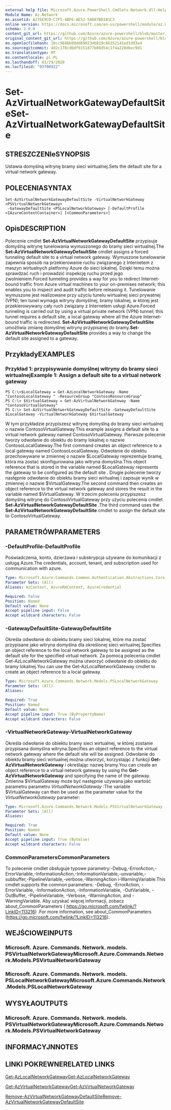 ```yaml
---
external help file: Microsoft.Azure.PowerShell.Cmdlets.Network.dll-Help.xml
Module Name: Az.Network
ms.assetid: A27EE9C0-C7F5-4BF6-AE52-58087BD1B1C3
online version: https://docs.microsoft.com/en-us/powershell/module/az.network/set-azvirtualnetworkgatewaydefaultsite
schema: 2.0.0
content_git_url: https://github.com/Azure/azure-powershell/blob/master/src/Network/Network/help/Set-AzVirtualNetworkGatewayDefaultSite.md
original_content_git_url: https://github.com/Azure/azure-powershell/blob/master/src/Network/Network/help/Set-AzVirtualNetworkGatewayDefaultSite.md
ms.openlocfilehash: 10cc9686b89dd690234b819c86352141ed1d93e4
ms.sourcegitcommit: 4d2c178cd6df9151877b08d54c1f4a228dbec9d1
ms.translationtype: MT
ms.contentlocale: pl-PL
ms.lasthandoff: 01/29/2020
ms.locfileid: "93708922"
---
```

# <span data-ttu-id="51148-101">Set-AzVirtualNetworkGatewayDefaultSite</span><span class="sxs-lookup"><span data-stu-id="51148-101">Set-AzVirtualNetworkGatewayDefaultSite</span></span>

## <span data-ttu-id="51148-102">STRESZCZENIe</span><span class="sxs-lookup"><span data-stu-id="51148-102">SYNOPSIS</span></span>
<span data-ttu-id="51148-103">Ustawia domyślną witrynę bramy sieci wirtualnej.</span><span class="sxs-lookup"><span data-stu-id="51148-103">Sets the default site for a virtual network gateway.</span></span>

## <span data-ttu-id="51148-104">POLECENIA</span><span class="sxs-lookup"><span data-stu-id="51148-104">SYNTAX</span></span>

```
Set-AzVirtualNetworkGatewayDefaultSite -VirtualNetworkGateway <PSVirtualNetworkGateway>
 -GatewayDefaultSite <PSLocalNetworkGateway> [-DefaultProfile <IAzureContextContainer>] [<CommonParameters>]
```

## <span data-ttu-id="51148-105">Opis</span><span class="sxs-lookup"><span data-stu-id="51148-105">DESCRIPTION</span></span>
<span data-ttu-id="51148-106">Polecenie cmdlet **Set-AzVirtualNetworkGatewayDefaultSite** przypisuje domyślną witrynę tunelowania wymuszonego do bramy sieci wirtualnej.</span><span class="sxs-lookup"><span data-stu-id="51148-106">The **Set-AzVirtualNetworkGatewayDefaultSite** cmdlet assigns a forced tunneling default site to a virtual network gateway.</span></span>
<span data-ttu-id="51148-107">Wymuszone tunelowanie zapewnia sposób na przekierowanie ruchu związanego z Internetem z maszyn wirtualnych platformy Azure do sieci lokalnej. Dzięki temu można sprawdzać ruch i prowadzić inspekcję ruchu przed jego zwolnieniem.</span><span class="sxs-lookup"><span data-stu-id="51148-107">Forced tunneling provides a way for you to redirect Internet-bound traffic from Azure virtual machines to your on-premises network; this enables you to inspect and audit traffic before releasing it.</span></span>
<span data-ttu-id="51148-108">Tunelowanie wymuszone jest realizowane przy użyciu tunelu wirtualnej sieci prywatnej (VPN); ten tunel wymaga witryny domyślnej, bramy lokalnej, w której jest przekierowywany cały ruch związany z Internetem usługi Azure.</span><span class="sxs-lookup"><span data-stu-id="51148-108">Forced tunneling is carried out by using a virtual private network (VPN) tunnel; this tunnel requires a default site, a local gateway where all the Azure Internet-bound traffic is redirected.</span></span>
<span data-ttu-id="51148-109">**Set-AzVirtualNetworkGatewayDefaultSite** umożliwia zmianę domyślnej witryny przypisanej do bramy.</span><span class="sxs-lookup"><span data-stu-id="51148-109">**Set-AzVirtualNetworkGatewayDefaultSite** provides a way to change the default site assigned to a gateway.</span></span>

## <span data-ttu-id="51148-110">Przykłady</span><span class="sxs-lookup"><span data-stu-id="51148-110">EXAMPLES</span></span>

### <span data-ttu-id="51148-111">Przykład 1: przypisywanie domyślnej witryny do bramy sieci wirtualnej</span><span class="sxs-lookup"><span data-stu-id="51148-111">Example 1: Assign a default site to a virtual network gateway</span></span>
```
PS C:\>$LocalGateway = Get-AzLocalNetworkGateway -Name "ContosoLocalGateway " -ResourceGroup "ContosoResourceGroup"
PS C:\> $VirtualGateway = Get-AzVirtualNetworkGateway -Name "ContosoVirtualGateway"
PS C:\> Set-AzVirtualNetworkGatewayDefaultSite -GatewayDefaultSite $LocalGateway -VirtualNetworkGateway $VirtualGateway
```

<span data-ttu-id="51148-112">W tym przykładzie przypiszesz witrynę domyślną do bramy sieci wirtualnej o nazwie ContosoVirtualGateway.</span><span class="sxs-lookup"><span data-stu-id="51148-112">This example assigns a default site to a virtual network gateway named ContosoVirtualGateway.</span></span>
<span data-ttu-id="51148-113">Pierwsze polecenie tworzy odwołanie do obiektu do bramy lokalnej o nazwie ContosoLocalGateway.</span><span class="sxs-lookup"><span data-stu-id="51148-113">The first command creates an object reference to a local gateway named ContosoLocalGateway.</span></span>
<span data-ttu-id="51148-114">Odwołanie do obiektu przechowywane w zmiennej o nazwie $LocalGateway reprezentuje bramę, która ma zostać skonfigurowana jako witryna domyślna.</span><span class="sxs-lookup"><span data-stu-id="51148-114">This object reference that is stored in the variable named $LocalGateway represents the gateway to be configured as the default site .</span></span>
<span data-ttu-id="51148-115">Drugie polecenie tworzy następnie odwołanie do obiektu bramy sieci wirtualnej i zapisuje wynik w zmiennej o nazwie $VirtualGateway.</span><span class="sxs-lookup"><span data-stu-id="51148-115">The second command then creates an object reference to the virtual network gateway and stores the result in the variable named $VirtualGateway.</span></span>
<span data-ttu-id="51148-116">W trzecim poleceniu przypiszesz domyślną witrynę do ContosoVirtualGateway przy użyciu polecenia cmdlet **Set-AzVirtualNetworkGatewayDefaultSite** .</span><span class="sxs-lookup"><span data-stu-id="51148-116">The third command uses the **Set-AzVirtualNetworkGatewayDefaultSite** cmdlet to assign the default site to ContosoVirtualGateway.</span></span>

## <span data-ttu-id="51148-117">PARAMETRÓW</span><span class="sxs-lookup"><span data-stu-id="51148-117">PARAMETERS</span></span>

### <span data-ttu-id="51148-118">-DefaultProfile</span><span class="sxs-lookup"><span data-stu-id="51148-118">-DefaultProfile</span></span>
<span data-ttu-id="51148-119">Poświadczenia, konto, dzierżawa i subskrypcja używane do komunikacji z usługą Azure.</span><span class="sxs-lookup"><span data-stu-id="51148-119">The credentials, account, tenant, and subscription used for communication with azure.</span></span>

```yaml
Type: Microsoft.Azure.Commands.Common.Authentication.Abstractions.Core.IAzureContextContainer
Parameter Sets: (All)
Aliases: AzContext, AzureRmContext, AzureCredential

Required: False
Position: Named
Default value: None
Accept pipeline input: False
Accept wildcard characters: False
```

### <span data-ttu-id="51148-120">-GatewayDefaultSite</span><span class="sxs-lookup"><span data-stu-id="51148-120">-GatewayDefaultSite</span></span>
<span data-ttu-id="51148-121">Określa odwołanie do obiektu bramy sieci lokalnej, które ma zostać przypisane jako witryna domyślna dla określonej sieci wirtualnej.</span><span class="sxs-lookup"><span data-stu-id="51148-121">Specifies an object reference to the local network gateway to be assigned as the default site for the specified virtual network.</span></span>
<span data-ttu-id="51148-122">Za pomocą polecenia cmdlet Get-AzLocalNetworkGateway można utworzyć odwołanie do obiektu do bramy lokalnej.</span><span class="sxs-lookup"><span data-stu-id="51148-122">You can use the Get-AzLocalNetworkGateway cmdlet to create an object reference to a local gateway.</span></span>

```yaml
Type: Microsoft.Azure.Commands.Network.Models.PSLocalNetworkGateway
Parameter Sets: (All)
Aliases:

Required: True
Position: Named
Default value: None
Accept pipeline input: True (ByPropertyName)
Accept wildcard characters: False
```

### <span data-ttu-id="51148-123">-VirtualNetworkGateway</span><span class="sxs-lookup"><span data-stu-id="51148-123">-VirtualNetworkGateway</span></span>
<span data-ttu-id="51148-124">Określa odwołanie do obiektu bramy sieci wirtualnej, w której zostanie przypisana domyślna witryna.</span><span class="sxs-lookup"><span data-stu-id="51148-124">Specifies an object reference to the virtual network gateway where the default site will be assigned.</span></span>
<span data-ttu-id="51148-125">Odwołanie do obiektu bramy sieci wirtualnej można utworzyć, korzystając z funkcji **Get-AzVirtualNetworkGateway** i określając nazwę bramy.</span><span class="sxs-lookup"><span data-stu-id="51148-125">You can create an object reference to a virtual network gateway by using the **Get-AzVirtualNetworkGateway** and specifying the name of the gateway.</span></span>
<span data-ttu-id="51148-126">Zmienna $VirtualGateway może być następnie używana jako wartość parametru parametru *VirtualNetworkGateway* :</span><span class="sxs-lookup"><span data-stu-id="51148-126">The variable $VirtualGateway can then be used as the parameter value for the *VirtualNetworkGateway* parameter:</span></span>

```yaml
Type: Microsoft.Azure.Commands.Network.Models.PSVirtualNetworkGateway
Parameter Sets: (All)
Aliases:

Required: True
Position: Named
Default value: None
Accept pipeline input: True (ByValue)
Accept wildcard characters: False
```

### <span data-ttu-id="51148-127">CommonParameters</span><span class="sxs-lookup"><span data-stu-id="51148-127">CommonParameters</span></span>
<span data-ttu-id="51148-128">To polecenie cmdlet obsługuje typowe parametry:-Debug,-ErrorAction,-ErrorVariable,-InformationAction,-InformationVariable,-unvariable,-subbuffer,-PipelineVariable,-verbose,-WarningAction i-WarningVariable.</span><span class="sxs-lookup"><span data-stu-id="51148-128">This cmdlet supports the common parameters: -Debug, -ErrorAction, -ErrorVariable, -InformationAction, -InformationVariable, -OutVariable, -OutBuffer, -PipelineVariable, -Verbose, -WarningAction, and -WarningVariable.</span></span> <span data-ttu-id="51148-129">Aby uzyskać więcej informacji, zobacz about_CommonParameters ( https://go.microsoft.com/fwlink/?LinkID=113216) .</span><span class="sxs-lookup"><span data-stu-id="51148-129">For more information, see about_CommonParameters (https://go.microsoft.com/fwlink/?LinkID=113216).</span></span>

## <span data-ttu-id="51148-130">WEJŚCIOWE</span><span class="sxs-lookup"><span data-stu-id="51148-130">INPUTS</span></span>

### <span data-ttu-id="51148-131">Microsoft. Azure. Commands. Network. models. PSVirtualNetworkGateway</span><span class="sxs-lookup"><span data-stu-id="51148-131">Microsoft.Azure.Commands.Network.Models.PSVirtualNetworkGateway</span></span>

### <span data-ttu-id="51148-132">Microsoft. Azure. Commands. Network. models. PSLocalNetworkGateway</span><span class="sxs-lookup"><span data-stu-id="51148-132">Microsoft.Azure.Commands.Network.Models.PSLocalNetworkGateway</span></span>

## <span data-ttu-id="51148-133">WYSYŁA</span><span class="sxs-lookup"><span data-stu-id="51148-133">OUTPUTS</span></span>

### <span data-ttu-id="51148-134">Microsoft. Azure. Commands. Network. models. PSVirtualNetworkGateway</span><span class="sxs-lookup"><span data-stu-id="51148-134">Microsoft.Azure.Commands.Network.Models.PSVirtualNetworkGateway</span></span>

## <span data-ttu-id="51148-135">INFORMACYJN</span><span class="sxs-lookup"><span data-stu-id="51148-135">NOTES</span></span>

## <span data-ttu-id="51148-136">LINKI POKREWNE</span><span class="sxs-lookup"><span data-stu-id="51148-136">RELATED LINKS</span></span>

[<span data-ttu-id="51148-137">Get-AzLocalNetworkGateway</span><span class="sxs-lookup"><span data-stu-id="51148-137">Get-AzLocalNetworkGateway</span></span>](./Get-AzLocalNetworkGateway.md)

[<span data-ttu-id="51148-138">Get-AzVirtualNetworkGateway</span><span class="sxs-lookup"><span data-stu-id="51148-138">Get-AzVirtualNetworkGateway</span></span>](./Get-AzVirtualNetworkGateway.md)

[<span data-ttu-id="51148-139">Remove-AzVirtualNetworkGatewayDefaultSite</span><span class="sxs-lookup"><span data-stu-id="51148-139">Remove-AzVirtualNetworkGatewayDefaultSite</span></span>](./Remove-AzVirtualNetworkGatewayDefaultSite.md)



